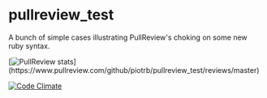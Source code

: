 # pullreview_test

A bunch of simple cases illustrating PullReview's choking on some new ruby syntax.

[![PullReview stats](https://www.pullreview.com/github/piotrb/pullreview_test/badges/master.svg?)](https://www.pullreview.com/github/piotrb/pullreview_test/reviews/master)

[![Code Climate](https://codeclimate.com/github/piotrb/pullreview_test/badges/gpa.svg)](https://codeclimate.com/github/piotrb/pullreview_test)

